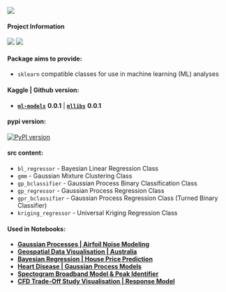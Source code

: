 ![](https://i.imgur.com/cudzJ82.png)

#### **Project Information**
![](https://camo.githubusercontent.com/d38e6cc39779250a2835bf8ed3a72d10dbe3b05fa6527baa3f6f1e8e8bd056bf/68747470733a2f2f696d672e736869656c64732e696f2f62616467652f436f64652d507974686f6e2d696e666f726d6174696f6e616c3f7374796c653d666c6174266c6f676f3d707974686f6e266c6f676f436f6c6f723d776869746526636f6c6f723d326262633861) ![](https://badgen.net/badge/status/WIP/blue) 

#### **Package aims to provide:**
- <code>sklearn</code> compatible classes for use in machine learning (ML) analyses

#### **Kaggle** | **Github** version: 
- **<code>[ml-models](https://www.kaggle.com/datasets/shtrausslearning/ml-models)</code>** **0.0.1** | **<code>[mllibs](https://github.com/shtrausslearning/mllibs)</code>** **0.0.1**

#### pypi version:
[![PyPI version](https://badge.fury.io/py/mllibs.svg)](https://badge.fury.io/py/mllibs)

#### **src** content:
- `bl_regressor` - Bayesian Linear Regression Class
- `gmm` - Gaussian Mixture Clustering Class
- `gp_bclassifier` - Gaussian Process Binary Classification Class
- `gp_regressor` - Gaussian Process Regression Class
- `gpr_bclassifier` - Gaussian Process Regression Class (Turned Binary Classifier)
- `kriging_regressor` - Universal Kriging Regression Class

#### **Used in Notebooks:**
- **[Gaussian Processes | Airfoil Noise Modeling](https://www.kaggle.com/code/shtrausslearning/gaussian-processes-airfoil-noise-modeling)**
- **[Geospatial Data Visualisation | Australia](https://www.kaggle.com/code/shtrausslearning/geospatial-data-visualisation-australia)**
- **[Bayesian Regression | House Price Prediction](https://www.kaggle.com/code/shtrausslearning/bayesian-regression-house-price-prediction)**
- **[Heart Disease | Gaussian Process Models](https://www.kaggle.com/code/shtrausslearning/heart-disease-gaussian-process-models)**
- **[Spectogram Broadband Model & Peak Identifier](https://www.kaggle.com/code/shtrausslearning/spectogram-broadband-model-peak-identifier)**
- **[CFD Trade-Off Study Visualisation | Response Model](https://www.kaggle.com/code/shtrausslearning/cfd-trade-off-study-visualisation-response-model)** 
